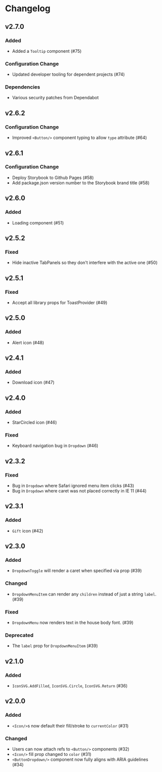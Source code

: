 # Changelog

## v2.7.0

### Added

- Added a `Tooltip` component (#75)

### Configuration Change

- Updated developer tooling for dependent projects (#74)

### Dependencies

- Various security patches from Dependabot

## v2.6.2

### Configuration Change

- Improved `<Button/>` component typing to allow `type` attribute (#64)

## v2.6.1

### Configuration Change

- Deploy Storybook to Github Pages (#58)
- Add package.json version number to the Storybook brand title (#58)

## v2.6.0

### Added

- Loading component (#51)

## v2.5.2

### Fixed

- Hide inactive TabPanels so they don't interfere with the active one (#50)

## v2.5.1

### Fixed

- Accept all library props for ToastProvider (#49)

## v2.5.0

### Added

- Alert icon (#48)

## v2.4.1

### Added

- Download icon (#47)

## v2.4.0

### Added

- StarCircled icon (#46)

### Fixed

- Keyboard navigation bug in `Dropdown` (#46)

## v2.3.2

### Fixed

- Bug in `Dropdown` where Safari ignored menu item clicks (#43)
- Bug in `Dropdown` where caret was not placed correctly in IE 11 (#44)

## v2.3.1

### Added

- `Gift` icon (#42)

## v2.3.0

### Added

- `DropdownToggle` will render a caret when specified via prop (#39)

### Changed

- `DropdownMenuItem` can render any `children` instead of just a string `label`. (#39)

### Fixed

- `DropdownMenu` now renders text in the house body font. (#39)

### Deprecated

- The `label` prop for `DropdownMenuItem` (#39)

## v2.1.0

### Added

- `IconSVG.AddFilled`, `IconSVG.Circle`, `IconSVG.Return` (#36)

## v2.0.0

### Added

- `<Icon/>`s now default their fill/stroke to `currentColor` (#31)

### Changed

- Users can now attach refs to `<Button/>` components (#32)
- `<Icon/>` fill prop changed to `color` (#31)
- `<ButtonDropdown/>` component now fully aligns with ARIA guidelines (#34)
